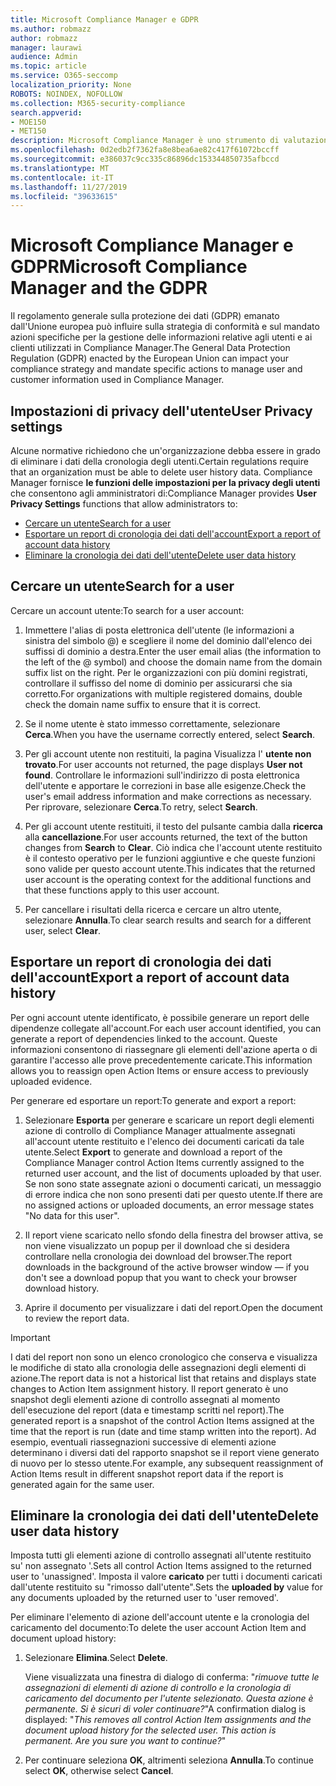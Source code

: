 ```yaml
---
title: Microsoft Compliance Manager e GDPR
ms.author: robmazz
author: robmazz
manager: laurawi
audience: Admin
ms.topic: article
ms.service: O365-seccomp
localization_priority: None
ROBOTS: NOINDEX, NOFOLLOW
ms.collection: M365-security-compliance
search.appverid:
- MOE150
- MET150
description: Microsoft Compliance Manager è uno strumento di valutazione dei rischi basato sul flusso di lavoro gratuito in Microsoft Service Trust Portal. Compliance Manager consente di monitorare, assegnare e verificare le attività di conformità alle normative relative ai servizi cloud Microsoft.
ms.openlocfilehash: 0d2edb2f7362fa8e8bea6ae82c417f61072bccff
ms.sourcegitcommit: e386037c9cc335c86896dc153344850735afbccd
ms.translationtype: MT
ms.contentlocale: it-IT
ms.lasthandoff: 11/27/2019
ms.locfileid: "39633615"
---
```

# <a name="microsoft-compliance-manager-and-the-gdpr"></a><span data-ttu-id="c7366-104">Microsoft Compliance Manager e GDPR</span><span class="sxs-lookup"><span data-stu-id="c7366-104">Microsoft Compliance Manager and the GDPR</span></span>

<span data-ttu-id="c7366-105">Il regolamento generale sulla protezione dei dati (GDPR) emanato dall'Unione europea può influire sulla strategia di conformità e sul mandato azioni specifiche per la gestione delle informazioni relative agli utenti e ai clienti utilizzati in Compliance Manager.</span><span class="sxs-lookup"><span data-stu-id="c7366-105">The General Data Protection Regulation (GDPR) enacted by the European Union can impact your compliance strategy and mandate specific actions to manage user and customer information used in Compliance Manager.</span></span>

## <a name="user-privacy-settings"></a><span data-ttu-id="c7366-106">Impostazioni di privacy dell'utente</span><span class="sxs-lookup"><span data-stu-id="c7366-106">User Privacy settings</span></span>

<span data-ttu-id="c7366-107">Alcune normative richiedono che un'organizzazione debba essere in grado di eliminare i dati della cronologia degli utenti.</span><span class="sxs-lookup"><span data-stu-id="c7366-107">Certain regulations require that an organization must be able to delete user history data.</span></span> <span data-ttu-id="c7366-108">Compliance Manager fornisce **le funzioni delle impostazioni per la privacy degli utenti** che consentono agli amministratori di:</span><span class="sxs-lookup"><span data-stu-id="c7366-108">Compliance Manager provides **User Privacy Settings** functions that allow administrators to:</span></span>
  
- [<span data-ttu-id="c7366-109">Cercare un utente</span><span class="sxs-lookup"><span data-stu-id="c7366-109">Search for a user</span></span>](#search-for-a-user)
- [<span data-ttu-id="c7366-110">Esportare un report di cronologia dei dati dell'account</span><span class="sxs-lookup"><span data-stu-id="c7366-110">Export a report of account data history</span></span>](#export-a-report-of-account-data-history)
- [<span data-ttu-id="c7366-111">Eliminare la cronologia dei dati dell'utente</span><span class="sxs-lookup"><span data-stu-id="c7366-111">Delete user data history</span></span>](#delete-user-data-history)
  
## <a name="search-for-a-user"></a><span data-ttu-id="c7366-112">Cercare un utente</span><span class="sxs-lookup"><span data-stu-id="c7366-112">Search for a user</span></span>

<span data-ttu-id="c7366-113">Cercare un account utente:</span><span class="sxs-lookup"><span data-stu-id="c7366-113">To search for a user account:</span></span>
  
1. <span data-ttu-id="c7366-114">Immettere l'alias di posta elettronica dell'utente (le informazioni a sinistra del simbolo @) e scegliere il nome del dominio dall'elenco dei suffissi di dominio a destra.</span><span class="sxs-lookup"><span data-stu-id="c7366-114">Enter the user email alias (the information to the left of the @ symbol) and choose the domain name from the  domain suffix list on the right.</span></span> <span data-ttu-id="c7366-115">Per le organizzazioni con più domini registrati, controllare il suffisso del nome di dominio per assicurarsi che sia corretto.</span><span class="sxs-lookup"><span data-stu-id="c7366-115">For organizations with multiple registered domains, double check the domain name suffix to ensure that it is correct.</span></span>

2. <span data-ttu-id="c7366-116">Se il nome utente è stato immesso correttamente, selezionare **Cerca**.</span><span class="sxs-lookup"><span data-stu-id="c7366-116">When you have the username correctly entered, select **Search**.</span></span>

3. <span data-ttu-id="c7366-117">Per gli account utente non restituiti, la pagina Visualizza l' **utente non trovato**.</span><span class="sxs-lookup"><span data-stu-id="c7366-117">For user accounts not returned, the page displays **User not found**.</span></span> <span data-ttu-id="c7366-118">Controllare le informazioni sull'indirizzo di posta elettronica dell'utente e apportare le correzioni in base alle esigenze.</span><span class="sxs-lookup"><span data-stu-id="c7366-118">Check the user's email address information and make corrections as necessary.</span></span> <span data-ttu-id="c7366-119">Per riprovare, selezionare **Cerca**.</span><span class="sxs-lookup"><span data-stu-id="c7366-119">To retry, select **Search**.</span></span>

4. <span data-ttu-id="c7366-120">Per gli account utente restituiti, il testo del pulsante cambia dalla **ricerca** alla **cancellazione**.</span><span class="sxs-lookup"><span data-stu-id="c7366-120">For user accounts returned, the text of the button changes from **Search** to **Clear**.</span></span> <span data-ttu-id="c7366-121">Ciò indica che l'account utente restituito è il contesto operativo per le funzioni aggiuntive e che queste funzioni sono valide per questo account utente.</span><span class="sxs-lookup"><span data-stu-id="c7366-121">This indicates that the returned user account is the operating context for the additional functions and that these functions apply to this user account.</span></span>

5. <span data-ttu-id="c7366-122">Per cancellare i risultati della ricerca e cercare un altro utente, selezionare **Annulla**.</span><span class="sxs-lookup"><span data-stu-id="c7366-122">To clear search results and search for a different user, select **Clear**.</span></span>

## <a name="export-a-report-of-account-data-history"></a><span data-ttu-id="c7366-123">Esportare un report di cronologia dei dati dell'account</span><span class="sxs-lookup"><span data-stu-id="c7366-123">Export a report of account data history</span></span>

<span data-ttu-id="c7366-124">Per ogni account utente identificato, è possibile generare un report delle dipendenze collegate all'account.</span><span class="sxs-lookup"><span data-stu-id="c7366-124">For each user account identified, you can generate a report of dependencies linked to the account.</span></span> <span data-ttu-id="c7366-125">Queste informazioni consentono di riassegnare gli elementi dell'azione aperta o di garantire l'accesso alle prove precedentemente caricate.</span><span class="sxs-lookup"><span data-stu-id="c7366-125">This information allows you to reassign open Action Items or ensure access to previously uploaded evidence.</span></span>
  
 <span data-ttu-id="c7366-126">Per generare ed esportare un report:</span><span class="sxs-lookup"><span data-stu-id="c7366-126">To generate and export a report:</span></span>
  
1. <span data-ttu-id="c7366-127">Selezionare **Esporta** per generare e scaricare un report degli elementi azione di controllo di Compliance Manager attualmente assegnati all'account utente restituito e l'elenco dei documenti caricati da tale utente.</span><span class="sxs-lookup"><span data-stu-id="c7366-127">Select **Export** to generate and download a report of the Compliance Manager control Action Items currently assigned to the returned user account, and the list of documents uploaded by that user.</span></span> <span data-ttu-id="c7366-128">Se non sono state assegnate azioni o documenti caricati, un messaggio di errore indica che non sono presenti dati per questo utente.</span><span class="sxs-lookup"><span data-stu-id="c7366-128">If there are no assigned actions or uploaded documents, an error message states "No data for this user".</span></span>

2. <span data-ttu-id="c7366-129">Il report viene scaricato nello sfondo della finestra del browser attiva, se non viene visualizzato un popup per il download che si desidera controllare nella cronologia dei download del browser.</span><span class="sxs-lookup"><span data-stu-id="c7366-129">The report downloads in the background of the active browser window — if you don't see a download popup that you want to check your browser download history.</span></span>

3. <span data-ttu-id="c7366-130">Aprire il documento per visualizzare i dati del report.</span><span class="sxs-lookup"><span data-stu-id="c7366-130">Open the document to review the report data.</span></span>

> [!IMPORTANT]
> <span data-ttu-id="c7366-131">I dati del report non sono un elenco cronologico che conserva e visualizza le modifiche di stato alla cronologia delle assegnazioni degli elementi di azione.</span><span class="sxs-lookup"><span data-stu-id="c7366-131">The report data is not a historical list that retains and displays state changes to Action Item assignment history.</span></span> <span data-ttu-id="c7366-132">Il report generato è uno snapshot degli elementi azione di controllo assegnati al momento dell'esecuzione del report (data e timestamp scritti nel report).</span><span class="sxs-lookup"><span data-stu-id="c7366-132">The generated report is a snapshot of the control Action Items assigned at the time that the report is run (date and time stamp written into the report).</span></span> <span data-ttu-id="c7366-133">Ad esempio, eventuali riassegnazioni successive di elementi azione determinano i diversi dati del rapporto snapshot se il report viene generato di nuovo per lo stesso utente.</span><span class="sxs-lookup"><span data-stu-id="c7366-133">For example, any subsequent reassignment of Action Items result in different snapshot report data if the report is generated again for the same user.</span></span>
  
## <a name="delete-user-data-history"></a><span data-ttu-id="c7366-134">Eliminare la cronologia dei dati dell'utente</span><span class="sxs-lookup"><span data-stu-id="c7366-134">Delete user data history</span></span>

<span data-ttu-id="c7366-135">Imposta tutti gli elementi azione di controllo assegnati all'utente restituito su' non assegnato '.</span><span class="sxs-lookup"><span data-stu-id="c7366-135">Sets all control Action Items assigned to the returned user to 'unassigned'.</span></span> <span data-ttu-id="c7366-136">Imposta il valore **caricato** per tutti i documenti caricati dall'utente restituito su "rimosso dall'utente".</span><span class="sxs-lookup"><span data-stu-id="c7366-136">Sets the **uploaded by** value for any documents uploaded by the returned user to 'user removed'.</span></span>
  
<span data-ttu-id="c7366-137">Per eliminare l'elemento di azione dell'account utente e la cronologia del caricamento del documento:</span><span class="sxs-lookup"><span data-stu-id="c7366-137">To delete the user account Action Item and document upload history:</span></span>
  
1. <span data-ttu-id="c7366-138">Selezionare **Elimina**.</span><span class="sxs-lookup"><span data-stu-id="c7366-138">Select **Delete**.</span></span>

    <span data-ttu-id="c7366-139">Viene visualizzata una finestra di dialogo di conferma: "*rimuove tutte le assegnazioni di elementi di azione di controllo e la cronologia di caricamento del documento per l'utente selezionato. Questa azione è permanente. Si è sicuri di voler continuare?*"</span><span class="sxs-lookup"><span data-stu-id="c7366-139">A confirmation dialog is displayed: "*This removes all control Action Item assignments and the document upload history for the selected user. This action is permanent. Are you sure you want to continue?*"</span></span>

2. <span data-ttu-id="c7366-140">Per continuare seleziona **OK**, altrimenti seleziona **Annulla**.</span><span class="sxs-lookup"><span data-stu-id="c7366-140">To continue select **OK**, otherwise select **Cancel**.</span></span>

